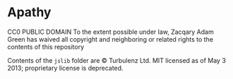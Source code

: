 Apathy
======

CC0 PUBLIC DOMAIN
To the extent possible under law, Zacqary Adam Green has waived all copyright and neighboring or related rights to the contents of this repository

Contents of the `jslib` folder are © Turbulenz Ltd. MIT licensed as of May 3 2013; proprietary license is deprecated.